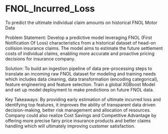 # FNOL_Incurred_Loss
To predict the ultimate individual claim amounts on historical FNOL Motor Data

Problem Statement:
Develop a predictive model leveraging FNOL (First Notification Of Loss) characteristics from a historical dataset of head-on collision insurance claims. The model aims to estimate the future settlement costs of individual claims, enabling more accurate and proactive pricing decisions for insurance company.

Solution:
To build an ingestion pipeline of data pre-processing steps to translate an incoming raw FNOL dataset for modeling and training needs which includes data cleaning, data transformation (encoding categorical), feature engineering and feature selection.
Train a global XGBoost Model and set up model deployment to make predictions on future FNOL data.

Key Takeaways:
By providing early estimation of ultimate incurred loss and identifying top features, it improves the ability of transparent data driven decision-making, better risk management and allocation of resources.
Company could also realize Cost Savings and Competitive Advantage by offering more precise fairy price insurance products and better claims handling which will ultimately improving customer satisfaction.

